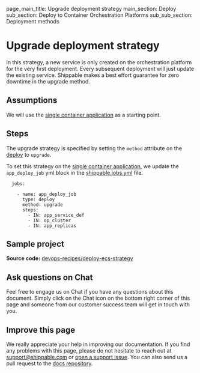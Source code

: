 page_main_title: Upgrade deployment strategy
main_section: Deploy
sub_section: Deploy to Container Orchestration Platforms
sub_sub_section: Deployment methods

# Upgrade deployment strategy

In this strategy, a new service is only created on the orchestration platform for the very first deployment. Every subsequent deployment will just update the existing service. Shippable makes a best effort guarantee for zero downtime in the upgrade method.

## Assumptions

We will use the [single container application](/deploy/cd_of_single_container_applications_to_orchestration_platforms) as a starting point.

## Steps

The upgrade strategy is specified by setting the `method` attribute on the [deploy](/platform/workflow/job/deploy) to `upgrade`.

To set this strategy on the [single container application](/deploy/cd_of_single_container_applications_to_orchestration_platforms), we update the `app_deploy_job` yml block in the [shippable.jobs.yml](/platform/tutorial/workflow/shippable-jobs-yml/) file.

```
  jobs:

    - name: app_deploy_job
      type: deploy
      method: upgrade
      steps:
        - IN: app_service_def
        - IN: op_cluster
        - IN: app_replicas
```

## Sample project
**Source code:**  [devops-recipes/deploy-ecs-strategy](https://github.com/devops-recipes/deploy-ecs-strategy)

## Ask questions on Chat

Feel free to engage us on Chat if you have any questions about this document. Simply click on the Chat icon on the bottom right corner of this page and someone from our customer success team will get in touch with you.

## Improve this page

We really appreciate your help in improving our documentation. If you find any problems with this page, please do not hesitate to reach out at [support@shippable.com](mailto:support@shippable.com) or [open a support issue](https://www.github.com/Shippable/support/issues). You can also send us a pull request to the [docs repository](https://www.github.com/Shippable/docs).
